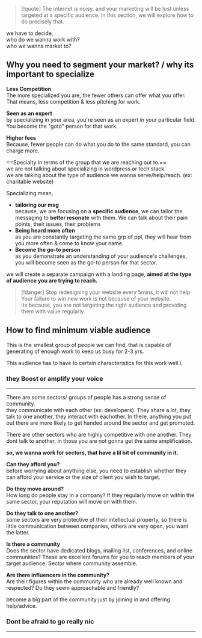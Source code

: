 

> [!quote] The internet is noisy, and your marketing will be lost unless targeted at a specific audience. In this section, we will explore how to do precisely that.


we have to decide,\
who do we wanna work with?\
who we wanna market to?

## Why you need to segment your market? / why its important to specialize

**Less Competition**\
The more specialized you are, the fewer others can offer what you offer. That means, less competition & less pitching for work.

**Seen as an expert**\
by specializing in your area, you're seen as an expert in your particular field. You become the "goto" person for that work.

 **Higher fees**\
Because, fewer people can do what you do to the same standard, you can charge more.


==Specialty in terms of the group that we are reaching out to.==\
we are not talking about specializing in wordpress or tech stack.\
we are talking about the type of audience we wanna serve/help/reach. (ex: charitable website)

Specializing mean,
- **tailoring our msg**\
	because, we are focusing on a **specific audience**, we can tailor the messaging to **better resonate** with them. We can talk about their pain points, their issues, their problems
- **Being heard more often**\
	as you are constantly targeting the same grp of ppl, they will hear from you more often & come to know your name.
- **Become the go-to person**\
	as you demonstrate an understanding of your audience's challenges, you will become seen as the go-to person for that sector.

we will create a separate campaign with a landing page, **aimed at the type of audience you are trying to reach.**


> [!danger] Stop redesigning your website every 5mins, it will not help
> Your failure to win new work is not because of your website.\
> Its because, you are not targeting the right audience and providing them with value regularly.



## How to find minimum viable audience
This is the smallest group of people we can find, that is capable of generating of enough work to keep us busy for 2-3 yrs.

This audience has to have to certain characteristics for this work well.\


### they Boost or amplify your voice
---
There are some sectors/ groups of people has a strong sense of community.\
they communicate with each other (ex: developers). They share a lot, they talk to one another, they interact with eachother. In there, anything you put out there are more likely to get handed around the sector and get promoted.

There are other sectors who are highly competitive with one another. They dont talk to another, in those you are not gonna get the same amplification. 

**so, we wanna work for sectors, that have a lil bit of community in it.**

**Can they afford you?**\
before worrying about anything else, you need to establish whether they can afford your service or the size of client you wish to target.

**Do they move around?**\
How long do people stay in a company? If they regularly move on within the same sector, your reputation will move on with them.

**Do they talk to one another?**\
some sectors are very protective of their intellectual property, so there is little communication between companies, others are very open, you want the latter.

**Is there a community**\
Does the sector have dedicated blogs, mailing list, conferences, and online communities? These are excellent forums for you to reach members of your target audience. Sector where community assemble. 


**Are there influencers in the community?**\
Are their figures within the community who are already well known and respected? Do they seem approachable and friendly?

become a big part of the community just by joining in and offering help/advice.


### Dont be afraid to go really nic
---